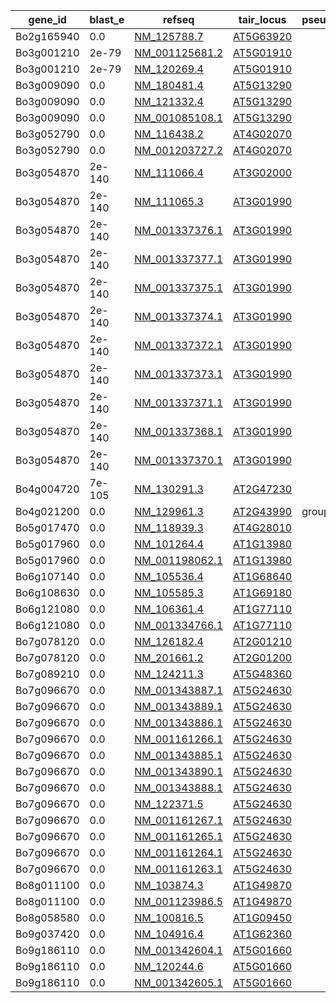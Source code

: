 |gene_id|blast_e|refseq|tair_locus|pseudo_gene|uniform_jk_snp|
|-------|-------|------|----------|-----------|--------------|
|Bo2g165940|0.0|[NM_125788.7](https://www.ncbi.nlm.nih.gov/nuccore/NM_125788.7)|[AT5G63920](https://www.arabidopsis.org/servlets/TairObject?type=locus&name=AT5G63920)||16|
|Bo3g001210|2e-79|[NM_001125681.2](https://www.ncbi.nlm.nih.gov/nuccore/NM_001125681.2)|[AT5G01910](https://www.arabidopsis.org/servlets/TairObject?type=locus&name=AT5G01910)||0|
|Bo3g001210|2e-79|[NM_120269.4](https://www.ncbi.nlm.nih.gov/nuccore/NM_120269.4)|[AT5G01910](https://www.arabidopsis.org/servlets/TairObject?type=locus&name=AT5G01910)||0|
|Bo3g009090|0.0|[NM_180481.4](https://www.ncbi.nlm.nih.gov/nuccore/NM_180481.4)|[AT5G13290](https://www.arabidopsis.org/servlets/TairObject?type=locus&name=AT5G13290)||2|
|Bo3g009090|0.0|[NM_121332.4](https://www.ncbi.nlm.nih.gov/nuccore/NM_121332.4)|[AT5G13290](https://www.arabidopsis.org/servlets/TairObject?type=locus&name=AT5G13290)||2|
|Bo3g009090|0.0|[NM_001085108.1](https://www.ncbi.nlm.nih.gov/nuccore/NM_001085108.1)|[AT5G13290](https://www.arabidopsis.org/servlets/TairObject?type=locus&name=AT5G13290)||2|
|Bo3g052790|0.0|[NM_116438.2](https://www.ncbi.nlm.nih.gov/nuccore/NM_116438.2)|[AT4G02070](https://www.arabidopsis.org/servlets/TairObject?type=locus&name=AT4G02070)||15|
|Bo3g052790|0.0|[NM_001203727.2](https://www.ncbi.nlm.nih.gov/nuccore/NM_001203727.2)|[AT4G02070](https://www.arabidopsis.org/servlets/TairObject?type=locus&name=AT4G02070)||15|
|Bo3g054870|2e-140|[NM_111066.4](https://www.ncbi.nlm.nih.gov/nuccore/NM_111066.4)|[AT3G02000](https://www.arabidopsis.org/servlets/TairObject?type=locus&name=AT3G02000)||0|
|Bo3g054870|2e-140|[NM_111065.3](https://www.ncbi.nlm.nih.gov/nuccore/NM_111065.3)|[AT3G01990](https://www.arabidopsis.org/servlets/TairObject?type=locus&name=AT3G01990)||0|
|Bo3g054870|2e-140|[NM_001337376.1](https://www.ncbi.nlm.nih.gov/nuccore/NM_001337376.1)|[AT3G01990](https://www.arabidopsis.org/servlets/TairObject?type=locus&name=AT3G01990)||0|
|Bo3g054870|2e-140|[NM_001337377.1](https://www.ncbi.nlm.nih.gov/nuccore/NM_001337377.1)|[AT3G01990](https://www.arabidopsis.org/servlets/TairObject?type=locus&name=AT3G01990)||0|
|Bo3g054870|2e-140|[NM_001337375.1](https://www.ncbi.nlm.nih.gov/nuccore/NM_001337375.1)|[AT3G01990](https://www.arabidopsis.org/servlets/TairObject?type=locus&name=AT3G01990)||0|
|Bo3g054870|2e-140|[NM_001337374.1](https://www.ncbi.nlm.nih.gov/nuccore/NM_001337374.1)|[AT3G01990](https://www.arabidopsis.org/servlets/TairObject?type=locus&name=AT3G01990)||0|
|Bo3g054870|2e-140|[NM_001337372.1](https://www.ncbi.nlm.nih.gov/nuccore/NM_001337372.1)|[AT3G01990](https://www.arabidopsis.org/servlets/TairObject?type=locus&name=AT3G01990)||0|
|Bo3g054870|2e-140|[NM_001337373.1](https://www.ncbi.nlm.nih.gov/nuccore/NM_001337373.1)|[AT3G01990](https://www.arabidopsis.org/servlets/TairObject?type=locus&name=AT3G01990)||0|
|Bo3g054870|2e-140|[NM_001337371.1](https://www.ncbi.nlm.nih.gov/nuccore/NM_001337371.1)|[AT3G01990](https://www.arabidopsis.org/servlets/TairObject?type=locus&name=AT3G01990)||0|
|Bo3g054870|2e-140|[NM_001337368.1](https://www.ncbi.nlm.nih.gov/nuccore/NM_001337368.1)|[AT3G01990](https://www.arabidopsis.org/servlets/TairObject?type=locus&name=AT3G01990)||0|
|Bo3g054870|2e-140|[NM_001337370.1](https://www.ncbi.nlm.nih.gov/nuccore/NM_001337370.1)|[AT3G01990](https://www.arabidopsis.org/servlets/TairObject?type=locus&name=AT3G01990)||0|
|Bo4g004720|7e-105|[NM_130291.3](https://www.ncbi.nlm.nih.gov/nuccore/NM_130291.3)|[AT2G47230](https://www.arabidopsis.org/servlets/TairObject?type=locus&name=AT2G47230)||10|
|Bo4g021200|0.0|[NM_129961.3](https://www.ncbi.nlm.nih.gov/nuccore/NM_129961.3)|[AT2G43990](https://www.arabidopsis.org/servlets/TairObject?type=locus&name=AT2G43990)|group-5-NF|0|
|Bo5g017470|0.0|[NM_118939.3](https://www.ncbi.nlm.nih.gov/nuccore/NM_118939.3)|[AT4G28010](https://www.arabidopsis.org/servlets/TairObject?type=locus&name=AT4G28010)||0|
|Bo5g017960|0.0|[NM_101264.4](https://www.ncbi.nlm.nih.gov/nuccore/NM_101264.4)|[AT1G13980](https://www.arabidopsis.org/servlets/TairObject?type=locus&name=AT1G13980)||0|
|Bo5g017960|0.0|[NM_001198062.1](https://www.ncbi.nlm.nih.gov/nuccore/NM_001198062.1)|[AT1G13980](https://www.arabidopsis.org/servlets/TairObject?type=locus&name=AT1G13980)||0|
|Bo6g107140|0.0|[NM_105536.4](https://www.ncbi.nlm.nih.gov/nuccore/NM_105536.4)|[AT1G68640](https://www.arabidopsis.org/servlets/TairObject?type=locus&name=AT1G68640)||5|
|Bo6g108630|0.0|[NM_105585.3](https://www.ncbi.nlm.nih.gov/nuccore/NM_105585.3)|[AT1G69180](https://www.arabidopsis.org/servlets/TairObject?type=locus&name=AT1G69180)||3|
|Bo6g121080|0.0|[NM_106361.4](https://www.ncbi.nlm.nih.gov/nuccore/NM_106361.4)|[AT1G77110](https://www.arabidopsis.org/servlets/TairObject?type=locus&name=AT1G77110)||7|
|Bo6g121080|0.0|[NM_001334766.1](https://www.ncbi.nlm.nih.gov/nuccore/NM_001334766.1)|[AT1G77110](https://www.arabidopsis.org/servlets/TairObject?type=locus&name=AT1G77110)||7|
|Bo7g078120|0.0|[NM_126182.4](https://www.ncbi.nlm.nih.gov/nuccore/NM_126182.4)|[AT2G01210](https://www.arabidopsis.org/servlets/TairObject?type=locus&name=AT2G01210)||2|
|Bo7g078120|0.0|[NM_201661.2](https://www.ncbi.nlm.nih.gov/nuccore/NM_201661.2)|[AT2G01200](https://www.arabidopsis.org/servlets/TairObject?type=locus&name=AT2G01200)||2|
|Bo7g089210|0.0|[NM_124211.3](https://www.ncbi.nlm.nih.gov/nuccore/NM_124211.3)|[AT5G48360](https://www.arabidopsis.org/servlets/TairObject?type=locus&name=AT5G48360)||3|
|Bo7g096670|0.0|[NM_001343887.1](https://www.ncbi.nlm.nih.gov/nuccore/NM_001343887.1)|[AT5G24630](https://www.arabidopsis.org/servlets/TairObject?type=locus&name=AT5G24630)||8|
|Bo7g096670|0.0|[NM_001343889.1](https://www.ncbi.nlm.nih.gov/nuccore/NM_001343889.1)|[AT5G24630](https://www.arabidopsis.org/servlets/TairObject?type=locus&name=AT5G24630)||8|
|Bo7g096670|0.0|[NM_001343886.1](https://www.ncbi.nlm.nih.gov/nuccore/NM_001343886.1)|[AT5G24630](https://www.arabidopsis.org/servlets/TairObject?type=locus&name=AT5G24630)||8|
|Bo7g096670|0.0|[NM_001161266.1](https://www.ncbi.nlm.nih.gov/nuccore/NM_001161266.1)|[AT5G24630](https://www.arabidopsis.org/servlets/TairObject?type=locus&name=AT5G24630)||8|
|Bo7g096670|0.0|[NM_001343885.1](https://www.ncbi.nlm.nih.gov/nuccore/NM_001343885.1)|[AT5G24630](https://www.arabidopsis.org/servlets/TairObject?type=locus&name=AT5G24630)||8|
|Bo7g096670|0.0|[NM_001343890.1](https://www.ncbi.nlm.nih.gov/nuccore/NM_001343890.1)|[AT5G24630](https://www.arabidopsis.org/servlets/TairObject?type=locus&name=AT5G24630)||8|
|Bo7g096670|0.0|[NM_001343888.1](https://www.ncbi.nlm.nih.gov/nuccore/NM_001343888.1)|[AT5G24630](https://www.arabidopsis.org/servlets/TairObject?type=locus&name=AT5G24630)||8|
|Bo7g096670|0.0|[NM_122371.5](https://www.ncbi.nlm.nih.gov/nuccore/NM_122371.5)|[AT5G24630](https://www.arabidopsis.org/servlets/TairObject?type=locus&name=AT5G24630)||8|
|Bo7g096670|0.0|[NM_001161267.1](https://www.ncbi.nlm.nih.gov/nuccore/NM_001161267.1)|[AT5G24630](https://www.arabidopsis.org/servlets/TairObject?type=locus&name=AT5G24630)||8|
|Bo7g096670|0.0|[NM_001161265.1](https://www.ncbi.nlm.nih.gov/nuccore/NM_001161265.1)|[AT5G24630](https://www.arabidopsis.org/servlets/TairObject?type=locus&name=AT5G24630)||8|
|Bo7g096670|0.0|[NM_001161264.1](https://www.ncbi.nlm.nih.gov/nuccore/NM_001161264.1)|[AT5G24630](https://www.arabidopsis.org/servlets/TairObject?type=locus&name=AT5G24630)||8|
|Bo7g096670|0.0|[NM_001161263.1](https://www.ncbi.nlm.nih.gov/nuccore/NM_001161263.1)|[AT5G24630](https://www.arabidopsis.org/servlets/TairObject?type=locus&name=AT5G24630)||8|
|Bo8g011100|0.0|[NM_103874.3](https://www.ncbi.nlm.nih.gov/nuccore/NM_103874.3)|[AT1G49870](https://www.arabidopsis.org/servlets/TairObject?type=locus&name=AT1G49870)||2|
|Bo8g011100|0.0|[NM_001123986.5](https://www.ncbi.nlm.nih.gov/nuccore/NM_001123986.5)|[AT1G49870](https://www.arabidopsis.org/servlets/TairObject?type=locus&name=AT1G49870)||2|
|Bo8g058580|0.0|[NM_100816.5](https://www.ncbi.nlm.nih.gov/nuccore/NM_100816.5)|[AT1G09450](https://www.arabidopsis.org/servlets/TairObject?type=locus&name=AT1G09450)||13|
|Bo9g037420|0.0|[NM_104916.4](https://www.ncbi.nlm.nih.gov/nuccore/NM_104916.4)|[AT1G62360](https://www.arabidopsis.org/servlets/TairObject?type=locus&name=AT1G62360)||2|
|Bo9g186110|0.0|[NM_001342604.1](https://www.ncbi.nlm.nih.gov/nuccore/NM_001342604.1)|[AT5G01660](https://www.arabidopsis.org/servlets/TairObject?type=locus&name=AT5G01660)||5|
|Bo9g186110|0.0|[NM_120244.6](https://www.ncbi.nlm.nih.gov/nuccore/NM_120244.6)|[AT5G01660](https://www.arabidopsis.org/servlets/TairObject?type=locus&name=AT5G01660)||5|
|Bo9g186110|0.0|[NM_001342605.1](https://www.ncbi.nlm.nih.gov/nuccore/NM_001342605.1)|[AT5G01660](https://www.arabidopsis.org/servlets/TairObject?type=locus&name=AT5G01660)||5|